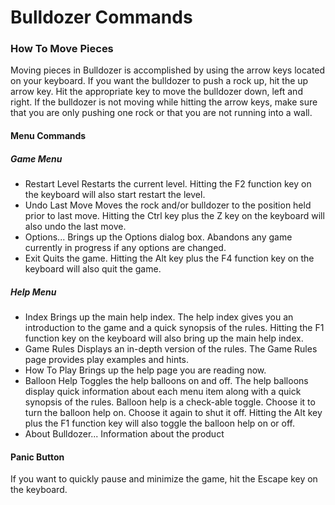 # Bulldozer Commands

### How To Move Pieces
Moving pieces in Bulldozer is accomplished by using the arrow keys located on your keyboard.  If you want the bulldozer to push a rock up, hit the up arrow key.  Hit the appropriate key to move the bulldozer down, left and right.  If the bulldozer is not moving while hitting the arrow keys, make sure that you are only pushing one rock or that you are not running into a wall.

#### Menu Commands
#####  Game Menu
* Restart Level
Restarts the current level. Hitting the F2 function key on the keyboard will also start restart the level.
* Undo Last Move
Moves the rock and/or bulldozer to the position held prior to last move.
Hitting the Ctrl key plus the Z key on the keyboard will also undo the last move.
* Options...
Brings up the Options dialog box.  Abandons any game currently in progress if any options are changed.
* Exit
Quits the game.
Hitting the Alt key plus the F4 function key on the keyboard will also quit the game.

##### Help Menu
* Index
Brings up the main help index.  The help index gives you an introduction to the game and a quick synopsis of the rules.
Hitting the F1 function key on the keyboard will also bring up the main help index.
* Game Rules
Displays an in-depth version of the rules.  The Game Rules page provides play examples and hints.
* How To Play
Brings up the help page you are reading now.
* Balloon Help
Toggles the help balloons on and off.  The help balloons display quick information about each menu item along with a quick synopsis of the rules.
Balloon help is a check-able toggle.  Choose it to turn the balloon help on.  Choose it again to shut it off. Hitting the Alt key plus the F1 function key will also toggle the balloon help on or off.
* About Bulldozer...
Information about the product

#### Panic Button
If you want to quickly pause and minimize the game, hit the Escape key on the keyboard.
